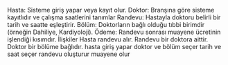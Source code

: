 Hasta: Sisteme giriş yapar veya kayıt olur.
Doktor: Branşına göre sisteme kayıtlıdır ve çalışma saatlerini tanımlar
Randevu: Hastayla doktoru belirli bir tarih ve saatte eşleştirir.
Bölüm: Doktorların bağlı olduğu tıbbi birimdir (örneğin Dahiliye, Kardiyoloji).
Ödeme: Randevu sonrası muayene ücretinin işlendiği kısımdır.
İlişkiler
Hasta randevu alır.
Randevu bir doktora aittir.
Doktor bir bölüme bağlıdır.
hasta giriş yapar doktor ve bölüm seçer tarih ve saat seçer randevu oluşturur
muayene olur 

